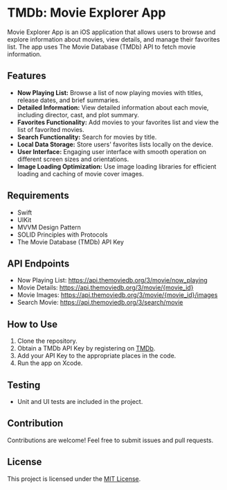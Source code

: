 # TMDb: Movie Explorer App

Movie Explorer App is an iOS application that allows users to browse and explore information about movies, view details, and manage their favorites list. The app uses The Movie Database (TMDb) API to fetch movie information.

## Features

- **Now Playing List:** Browse a list of now playing movies with titles, release dates, and brief summaries.
- **Detailed Information:** View detailed information about each movie, including director, cast, and plot summary.
- **Favorites Functionality:** Add movies to your favorites list and view the list of favorited movies.
- **Search Functionality:** Search for movies by title.
- **Local Data Storage:** Store users' favorites lists locally on the device.
- **User Interface:** Engaging user interface with smooth operation on different screen sizes and orientations.
- **Image Loading Optimization:** Use image loading libraries for efficient loading and caching of movie cover images.

## Requirements

- Swift
- UIKit
- MVVM Design Pattern
- SOLID Principles with Protocols
- The Movie Database (TMDb) API Key

## API Endpoints

- Now Playing List: https://api.themoviedb.org/3/movie/now_playing
- Movie Details: https://api.themoviedb.org/3/movie/{movie_id}
- Movie Images: https://api.themoviedb.org/3/movie/{movie_id}/images
- Search Movie: https://api.themoviedb.org/3/search/movie

## How to Use

1. Clone the repository.
2. Obtain a TMDb API Key by registering on [TMDb](https://www.themoviedb.org/).
3. Add your API Key to the appropriate places in the code.
4. Run the app on Xcode.

## Testing

- Unit and UI tests are included in the project.

## Contribution

Contributions are welcome! Feel free to submit issues and pull requests.

## License

This project is licensed under the [MIT License](LICENSE).
